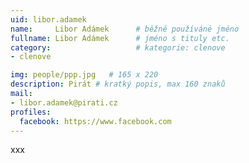 ```yaml
---
uid: libor.adamek
name:     Libor Adámek  	# běžně používáné jméno
fullname: Libor Adámek  	# jméno s tituly etc.
category:                   # kategorie: clenove
- clenove

img: people/ppp.jpg   # 165 x 220
description: Pirát # kratký popis, max 160 znaků
mail:
- libor.adamek@pirati.cz
profiles:
  facebook: https://www.facebook.com
---
```


xxx
